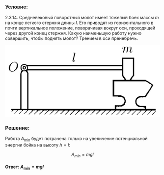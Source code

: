 ###  Условие:

$2.3.14.$ Средневековый поворотный молот имеет тяжелый боек массы $m$ на конце легкого стержня длины $l$. Его приводят из горизонтального в почти вертикальное положение, поворачивая вокруг оси, проходящей через другой конец стержня. Какую наименьшую работу нужно совершить, чтобы поднять молот? Трением в оси пренебречь.

![К задаче $2.3.14$|512x236, 40%](../../img/2.3.14/2.3.14.png)

###  Решение:

Работа $A_\text{min}$ будет потрачена только на увеличение потенциальной энергии бойка на высоту $h=l$:

$$
A_{min}=mgl
$$

####  Ответ: $A_\text{min}=mgl$